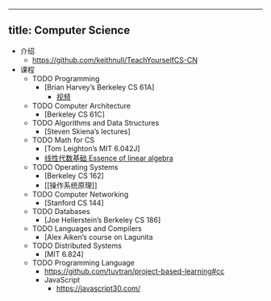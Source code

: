 - ---
  title: Computer Science
  ---
- 介绍
	- https://github.com/keithnull/TeachYourselfCS-CN
- 课程
	- TODO Programming
		- [Brian Harvey’s Berkeley CS 61A]
			- [视频](https://archive.org/details/ucberkeley-webcast-PL3E89002AA9B9879E?sort=titleSorter)
	- TODO Computer Architecture
		- [Berkeley CS 61C]
	- TODO Algorithms and Data Structures
		- [Steven Skiena’s lectures]
	- TODO Math for CS
		- [Tom Leighton’s MIT 6.042J]
		- [线性代数基础 Essence of linear algebra](https://www.youtube.com/watch?v=fNk_zzaMoSs&list=PLZHQObOWTQDPD3MizzM2xVFitgF8hE_ab)
	- TODO Operating Systems
		- [Berkeley CS 162]
		- [[操作系统原理]]
	- TODO Computer Networking
		- [Stanford CS 144]
	- TODO Databases
		- [Joe Hellerstein’s Berkeley CS 186]
	- TODO Languages and Compilers
		- [Alex Aiken’s course on Lagunita
	- TODO Distributed Systems
		- [MIT 6.824]
	- TODO Programming Language
		- https://github.com/tuvtran/project-based-learning#cc
		- JavaScript
			- https://javascript30.com/